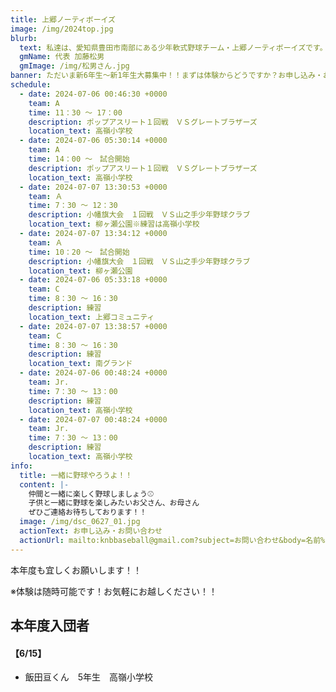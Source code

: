 ```yaml
---
title: 上郷ノーティボーイズ
image: /img/2024top.jpg
blurb:
  text: 私達は、愛知県豊田市南部にある少年軟式野球チーム・上郷ノーティボーイズです。野球を愛する少年・少女達の夢を育み、軟式野球を正しく指導し、体力向上と礼儀を養成します。また、親友同士の友情と交歓の場を与え、規則正しい明朗な少年・少女を育成することを目的としています。
  gmName: 代表 加藤松男
  gmImage: /img/松男さん.jpg
banner: ただいま新6年生～新1年生大募集中！！まずは体験からどうですか？お申し込み・お問い合わせはお気軽にどうぞ！！
schedule:
  - date: 2024-07-06 00:46:30 +0000
    team: A
    time: 11：30 ～ 17：00
    description: ポップアスリート１回戦　ＶＳグレートブラザーズ
    location_text: 高嶺小学校
  - date: 2024-07-06 05:30:14 +0000
    team: A
    time: 14：00 ～　試合開始
    description: ポップアスリート１回戦　ＶＳグレートブラザーズ
    location_text: 高嶺小学校
  - date: 2024-07-07 13:30:53 +0000
    team: Ａ
    time: 7：30 ～ 12：30
    description: 小幡旗大会　１回戦　ＶＳ山之手少年野球クラブ
    location_text: 柳ヶ瀬公園※練習は高嶺小学校
  - date: 2024-07-07 13:34:12 +0000
    team: Ａ
    time: 10：20 ～　試合開始
    description: 小幡旗大会　１回戦　ＶＳ山之手少年野球クラブ
    location_text: 柳ヶ瀬公園
  - date: 2024-07-06 05:33:18 +0000
    team: C
    time: 8：30 ～ 16：30
    description: 練習
    location_text: 上郷コミュニティ
  - date: 2024-07-07 13:38:57 +0000
    team: Ｃ
    time: 8：30 ～ 16：30
    description: 練習
    location_text: 南グランド
  - date: 2024-07-06 00:48:24 +0000
    team: Jr.
    time: 7：30 ～ 13：00
    description: 練習
    location_text: 高嶺小学校
  - date: 2024-07-07 00:48:24 +0000
    team: Jr.
    time: 7：30 ～ 13：00
    description: 練習
    location_text: 高嶺小学校
info:
  title: 一緒に野球やろうよ！！
  content: |-
    仲間と一緒に楽しく野球しましょう⚾
    子供と一緒に野球を楽しみたいお父さん、お母さん
    ぜひご連絡お待ちしております！！
  image: /img/dsc_0627_01.jpg
  actionText: お申し込み・お問い合わせ
  actionUrl: mailto:knbbaseball@gmail.com?subject=お問い合わせ&body=名前%20%3A%0D%0Aふりがな%20%3A%0D%0A電話%20%3A%0D%0A学校名%20%3A%0D%0A学年%20%3A%0D%0Aお問い合せ内容%20%3A（例、体験・見学・入団希望）
---
```

本年度も宜しくお願いします！！


※体験は随時可能です！お気軽にお越しください！！

## 本年度入団者

#### 【6/15】

* 飯田亘くん　5年生　高嶺小学校

